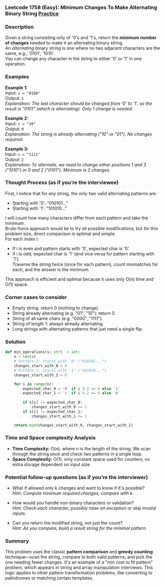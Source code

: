 ### Leetcode 1758 (Easy): Minimum Changes To Make Alternating Binary String [Practice](https://leetcode.com/problems/minimum-changes-to-make-alternating-binary-string)

### Description  
Given a string consisting only of '0's and '1's, return the **minimum number of changes** needed to make it an alternating binary string.  
An *alternating* binary string is one where no two adjacent characters are the same, e.g., '0101', '1010'.  
You can change any character in the string to either '0' or '1' in one operation.

### Examples  

**Example 1:**  
Input: `s = "0100"`  
Output: `1`  
*Explanation: The last character should be changed from '0' to '1', so the result is "0101" (which is alternating). Only 1 change is needed.*

**Example 2:**  
Input: `s = "10"`  
Output: `0`  
*Explanation: The string is already alternating ("10" or "01"). No changes required.*

**Example 3:**  
Input: `s = "1111"`  
Output: `2`  
*Explanation: To alternate, we need to change either positions 1 and 3 ("1010") or 0 and 2 ("0101"). Minimum is 2 changes.*

### Thought Process (as if you’re the interviewee)  
First, I notice that for any string, the only two valid alternating patterns are:  
- Starting with '0': "010101..."  
- Starting with '1': "101010..."  

I will count how many characters differ from each pattern and take the minimum.  
Brute-force approach would be to try all possible modifications, but for this problem size, direct comparison is optimal and simple.  
For each index i:  
- If i is even and pattern starts with '0', expected char is '0'.  
- If i is odd, expected char is '1' (and vice versa for pattern starting with '1').  
Traverse the string twice (once for each pattern), count mismatches for each, and the answer is the minimum.

This approach is efficient and optimal because it uses only O(n) time and O(1) space.

### Corner cases to consider  
- Empty string: return 0 (nothing to change).
- String already alternating (e.g. "01", "10"): return 0.
- String of all same chars (e.g. "0000", "1111").
- String of length 1: always already alternating.
- Long strings with alternating patterns that just need a single flip.

### Solution

```python
def min_operations(s: str) -> int:
    n = len(s)
    # Pattern 1: starts with '0' ("010101...")
    changes_start_with_0 = 0
    # Pattern 2: starts with '1' ("101010...")
    changes_start_with_1 = 0

    for i in range(n):
        expected_char_0 = '0' if i % 2 == 0 else '1'
        expected_char_1 = '1' if i % 2 == 0 else '0'
        
        if s[i] != expected_char_0:
            changes_start_with_0 += 1
        if s[i] != expected_char_1:
            changes_start_with_1 += 1

    return min(changes_start_with_0, changes_start_with_1)
```

### Time and Space complexity Analysis  

- **Time Complexity:** O(n), where n is the length of the string. We scan through the string once and check two patterns in a single loop.
- **Space Complexity:** O(1), only constant space used for counters, no extra storage dependent on input size.

### Potential follow-up questions (as if you’re the interviewer)  

- What if allowed only k changes and want to know if it's possible?  
  *Hint: Compute minimum required changes, compare with k.*

- How would you handle non-binary characters or validation?  
  *Hint: Check each character, possibly raise an exception or skip invalid inputs.*

- Can you return the modified string, not just the count?  
  *Hint: As you compare, build a result string for the minimal pattern.*

### Summary
This problem uses the classic **pattern comparison** and **greedy counting** technique—scan the string, compare to both valid patterns, and pick the one needing fewer changes. It's an example of a "min cost to fit pattern" problem, which appears in string and array manipulation interviews. This logic applies to other pattern transformation problems, like converting to palindromes or matching certain templates.